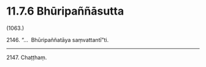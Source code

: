# 11.7.6 Bhūripaññāsutta

(1063.)

2146\. “…  Bhūripaññatāya saṃvattantī”ti.

---

2147\. Chaṭṭhaṃ.

